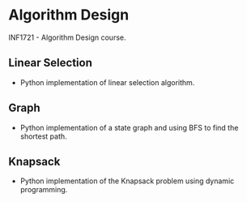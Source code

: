 # Algorithm Design
INF1721 -  Algorithm Design course.

## Linear Selection
* Python implementation of linear selection algorithm.

## Graph
* Python implementation of a state graph and using BFS to find the shortest path.

## Knapsack
* Python implementation of the Knapsack problem using dynamic programming.
